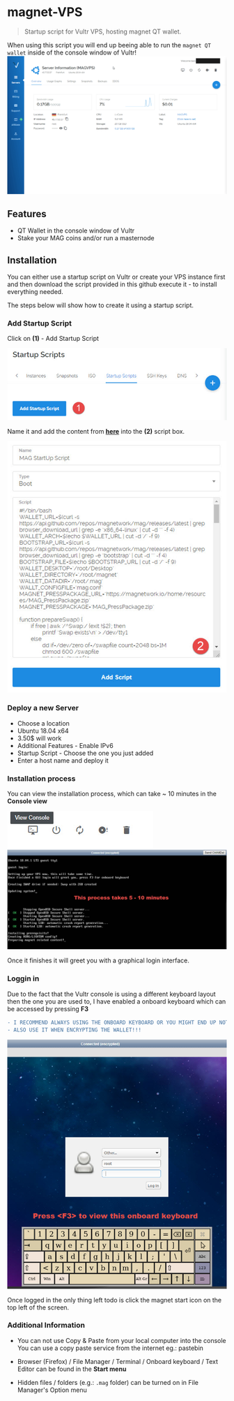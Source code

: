 # magnet-VPS

> Startup script for Vultr VPS, hosting magnet QT wallet.

When using this script you will end up beeing able to run the `magnet QT wallet` inside of the console window of Vultr!
![Vultr Console](https://github.com/temp69/magnet-VPS/blob/master/images/VultrMagnetBox.gif)

## Features

- QT Wallet in the console window of Vultr
- Stake your MAG coins and/or run a masternode

## Installation

You can either use a startup script on Vultr or create your VPS instance first and then download the script provided in this github execute it - to install everything needed.

The steps below will show how to create it using a startup script.

### Add Startup Script

Click on **(1)** - Add Startup Script

![Vultr StartUp Script01](https://github.com/temp69/magnet-VPS/blob/master/images/Vultr%20StartUp%20Script01.jpg)

Name it and add the content from **[here](https://raw.githubusercontent.com/temp69/magnet-VPS/master/magnet_VPS_startup.sh)** into the **(2)** script box.

![Vultr StartUp Script02](https://github.com/temp69/magnet-VPS/blob/master/images/Vultr%20StartUp%20Script02.jpg)

### Deploy a new Server

- Choose a location
- Ubuntu 18.04 x64
- 3.50$ will work
- Additional Features - Enable IPv6
- Startup Script - Choose the one you just added
- Enter a host name and deploy it

### Installation process

You can view the installation process, which can take ~ 10 minutes in the **Console view**

![Vultr Installation process01](https://github.com/temp69/magnet-VPS/blob/master/images/Vultr%20Installation%20process01.jpg)
![Vultr Installation process02](https://github.com/temp69/magnet-VPS/blob/master/images/Vultr%20Installation%20process02.jpg)

Once it finishes it will greet you with a graphical login interface.

### Loggin in

Due to the fact that the Vultr console is using a different keyboard layout then the one you are used to, I have enabled a onboard keyboard which can be accessed by pressing **F3**

```diff
- I RECOMMEND ALWAYS USING THE ONBOARD KEYBOARD OR YOU MIGHT END UP NOT BEEING ABLE TO LOG IN
- ALSO USE IT WHEN ENCRYPTING THE WALLET!!!
```
![Vultr Loggin In](https://github.com/temp69/magnet-VPS/blob/master/images/Vultr%20Loggin%20In.jpg)

Once logged in the only thing left todo is click the magnet start icon on the top left of the screen.

### Additional Information

- You can not use Copy & Paste from your local computer into the console\
You can use a copy paste service from the internet eg.: pastebin

- Browser (Firefox) / File Manager / Terminal / Onboard keyboard / Text Editor can be found in the **Start menu**

- Hidden files / folders (e.g.: `.mag` folder) can be turned on in File Manager's Option menu
